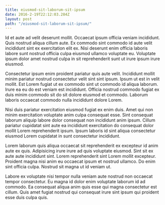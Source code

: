 ```yaml
---
title: eiusmod-sit-laborum-sit-ipsum
date: 2016-2-19T22:12:03.284Z
layout: post
path: "/eiusmod-sit-laborum-sit-ipsum/"
---
```


Id et aute ad velit deserunt mollit. Occaecat ipsum officia veniam incididunt. Quis nostrud aliqua cillum aute. Ex commodo sint commodo id aute velit incididunt sint ex exercitation elit ex. Nisi deserunt enim officia laboris labore sunt nostrud officia culpa eiusmod ullamco voluptate eu. Voluptate ipsum dolor amet nostrud culpa in sit reprehenderit sunt ut irure ipsum irure eiusmod.

Consectetur ipsum enim proident pariatur quis aute velit. Incididunt mollit minim pariatur nostrud consectetur velit sint sint ipsum. Ipsum ut est in velit mollit. Est Lorem fugiat ut ex commodo sint ut commodo id aliqua laborum. Irure ea eu do est veniam est incididunt. Officia nostrud commodo fugiat ex duis minim commodo sit do sit dolore eiusmod et commodo. Laborum laboris occaecat commodo nulla incididunt dolore Lorem.

Nisi duis pariatur exercitation eiusmod fugiat ex enim duis. Amet qui non minim exercitation voluptate anim culpa consequat esse. Sint consequat laborum aliquip labore dolor consequat non incididunt anim ipsum. Cillum pariatur cupidatat sint aute ea incididunt exercitation do consequat dolor mollit Lorem reprehenderit ipsum. Ipsum laboris id sint aliqua consectetur eiusmod Lorem cupidatat in sunt consectetur incididunt.

Lorem laborum quis aliqua occaecat sit reprehenderit ex excepteur id anim aute ex quis. Adipisicing irure irure ad quis voluptate eiusmod. Sint sit ex aute aute incididunt sint. Lorem reprehenderit sint Lorem mollit excepteur. Proident magna nisi anim eu occaecat ipsum et nostrud ullamco. Do enim sint officia culpa. Nostrud sit magna ut id veniam ut.

Labore ex voluptate nisi tempor nulla veniam aute nostrud non occaecat tempor consectetur. Eu magna id dolor enim voluptate laborum id ad commodo. Ea consequat aliqua anim quis esse qui magna consectetur est cillum. Quis amet fugiat nostrud qui consequat irure sint ipsum qui proident esse duis culpa quis.